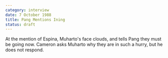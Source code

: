```yaml
---
category: interview
date: 7 October 1988
title: Pang Mentions Ining
status: draft
---
```



At the mention of Espina, Muharto's face clouds, and tells Pang they
must be going now. Cameron asks Muharto why they are in such a hurry,
but he does not respond.

